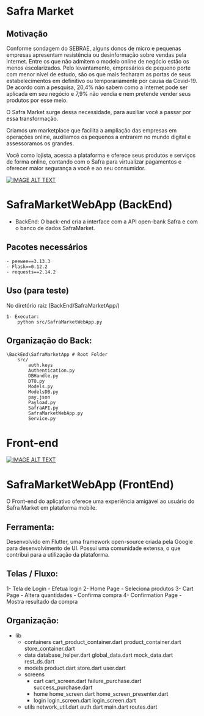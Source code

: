 # Safra Market

## Motivação

Conforme sondagem do SEBRAE, alguns donos de micro e pequenas empresas apresentam resistência ou desinformação sobre vendas pela internet. 
Entre os que não admitem o modelo online de negócio estão os menos escolarizados.
Pelo levantamento, empresários de pequeno porte com menor nível de estudo, são os que mais fecharam as portas de seus estabelecimentos em definitivo ou temporariamente por causa da Covid-19. 
De acordo com a pesquisa, 20,4% não sabem como a internet pode ser aplicada em seu negócio e 7,9% não vendia e nem pretende vender seus produtos por esse meio.


O Safra Market surge dessa necessidade, para auxiliar você a passar por essa transformação. 

Criamos um marketplace que facilita a ampliação das empresas em operações online, auxiliamos os pequenos a entrarem no mundo digital e assessoramos os grandes.

Você como lojista, acessa a plataforma e oferece seus produtos e serviços de forma online, contando com o Safra para virtualizar pagamentos e oferecer maior segurança a você e ao seu consumidor. 



[![IMAGE ALT TEXT](http://img.youtube.com/vi/wo7Q52r5ACI/0.jpg)](http://www.youtube.com/watch?v=wo7Q52r5ACI&feature=youtu.be "Safra Market")

# SafraMarketWebApp (BackEnd)

- BackEnd:
	O back-end cria a interface com a API open-bank Safra e com o banco de dados SafraMarket.

## Pacotes necessários

	- peewee==3.13.3
	- Flask==0.12.2
	- requests==2.14.2
	
## Uso (para teste)
 No diretório raiz (BackEnd/SafraMarketApp/)

	1- Executar:
		python src/SafraMarketWebApp.py
	

## Organização do Back:

	\BackEnd\SafraMarketApp # Root Folder
		src/	
			auth.keys
			Authentication.py
			DBHandle.py
			DTO.py
			Models.py
			ModelsDB.py
			pay.json
			Payload.py
			SafraAPI.py
			SafraMarketWebApp.py
			Service.py

# Front-end

[![IMAGE ALT TEXT](http://img.youtube.com/vi/BOFnJw5cg4Y/0.jpg)](http://www.youtube.com/watch?v=BOFnJw5cg4Y&feature=youtu.be "Safra Market - Demo")

#  SafraMarketWebApp (FrontEnd)
O Front-end do aplicativo oferece uma experiência amigável ao usuário do Safra Market em plataforma mobile. 
	
## Ferramenta:
Desenvolvido em Flutter, uma framework open-source criada pela Google para desenvolvimento de UI. Possui uma comunidade extensa, o que contribui para a utilização da plataforma.
	
## Telas / Fluxo:
1- Tela de Login
	- Efetua login
2- Home Page
	- Seleciona produtos
3- Cart Page
	- Altera quantidades
	- Confirma compra
4- Confirmation Page
	- Mostra resultado da compra

## Organização:
- lib
	- containers
		cart_product_container.dart
		product_container.dart
		store_container.dart
	- data
		database_helper.dart
		global_data.dart
		mock_data.dart
		rest_ds.dart
	- models
		product.dart
		store.dart
		user.dart
	- screens
		- cart
			cart_screen.dart
			failure_purchase.dart
			success_purchase.dart
		- home
			home_screen.dart
			home_screen_presenter.dart
		- login
			login_screen.dart
			login_screen.dart
	- utils
		network_util.dart
	auth.dart
	main.dart
	routes.dart
